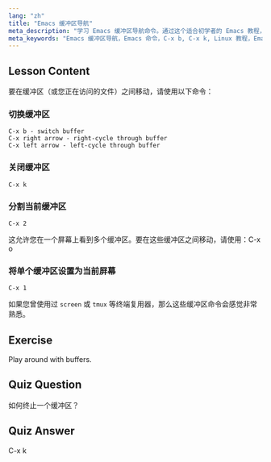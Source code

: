 ```yaml
---
lang: "zh"
title: "Emacs 缓冲区导航"
meta_description: "学习 Emacs 缓冲区导航命令。通过这个适合初学者的 Emacs 教程，高效地切换、关闭和分割缓冲区。提升您的工作效率！"
meta_keywords: "Emacs 缓冲区导航，Emacs 命令，C-x b, C-x k, Linux 教程，Emacs 指南，Emacs 初学者"
---
```


## Lesson Content

要在缓冲区（或您正在访问的文件）之间移动，请使用以下命令：

### 切换缓冲区

```
C-x b - switch buffer
C-x right arrow - right-cycle through buffer
C-x left arrow - left-cycle through buffer
```

### 关闭缓冲区

```
C-x k
```

### 分割当前缓冲区

```
C-x 2
```

这允许您在一个屏幕上看到多个缓冲区。要在这些缓冲区之间移动，请使用：C-x o

### 将单个缓冲区设置为当前屏幕

```
C-x 1
```

如果您曾使用过 `screen` 或 `tmux` 等终端复用器，那么这些缓冲区命令会感觉非常熟悉。

## Exercise

Play around with buffers.

## Quiz Question

如何终止一个缓冲区？

## Quiz Answer

C-x k
